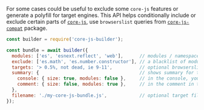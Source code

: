 For some cases could be useful to exclude some `core-js` features or generate a polyfill for target engines. This API helps conditionally include or exclude certain parts of [`core-js`](https://github.com/zloirock/core-js), use `browserslist` queries from [`core-js-compat`](https://github.com/zloirock/core-js/tree/master/packages/core-js-compat) package.

```js
const builder = require('core-js-builder');

const bundle = await builder({
  modules: ['es', 'esnext.reflect', 'web'],      // modules / namespaces, by default - all `core-js` modules
  exclude: ['es.math', 'es.number.constructor'], // a blacklist of modules / namespaces, by default - empty list
  targets: '> 0.5%, not dead, ie 9-11',          // optional browserslist or core-js-compat format query
  summary: {                                     // shows summary for the bundle, disabled by default:
    console: { size: true, modules: false },     // in the console, you could specify required parts or set `true` for enable all of them
    comment: { size: false, modules: true },     // in the comment in the target file, similarly to `summary.console`
  },
  filename: './my-core-js-bundle.js',            // optional target filename, if it's missed a file will not be created
});
```
